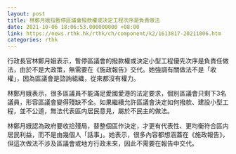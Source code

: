 ```yaml
---
layout: post
title: 林鄭月娥指暫停區議會撥款權或決定工程次序是負責做法
date: 2021-10-06 18:06:53.000000000 +08:00
link: https://news.rthk.hk/rthk/ch/component/k2/1613817-20211006.htm
categories: rthk
---
```


行政長官林鄭月娥表示，暫停區議會的撥款權或決定小型工程優先次序是負責任做法，由於不是大政策，無需要在《施政報告》交代。她強調有關做法不是「收權」，因為區議會是諮詢組織，從來都沒有權力。

林鄭月娥表示，很多區議員不能滿足愛國愛港的法定要求，個別區議會只剩下3名議員，形容區議會變得殘缺不全。如果繼續允許區議會決定如何撥款、建設小型工程，並不公道，無法代表區内居民意見，屬於不民主的做法。

林鄭月娥認為政府要收拾殘局，替整個區作決定，才更有代表性、更均衡符合區内居民利益，而不是由幾個人「話事」。她表示，很多內容都想涵蓋在《施政報告》，但這次做法不涉及區議會或地方行政未來，因此不需要在報告中交代。
